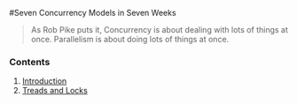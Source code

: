 #Seven Concurrency Models in Seven Weeks
>As Rob Pike puts it, 
  Concurrency is about dealing with lots of things at once. 
  Parallelism is about doing lots of things at once.
### Contents

1. [Introduction](Introduction.md)
2. [Treads and Locks](part-1.md)

